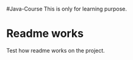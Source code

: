  #Java-Course
This is only for learning purpose.
# Readme works
Test how readme works on the project.
